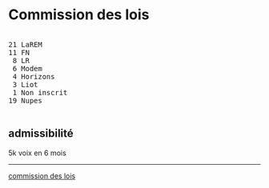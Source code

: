 Commission des lois
===================


<pre class="composition">

21 LaREM
11 FN
 8 LR
 6 Modem
 4 Horizons
 3 Liot
 1 Non inscrit
19 Nupes

</pre>


admissibilité
-------------

5k voix en 6 mois


<hr class="separator">

[commission des lois][officiel]



[officiel]: https://www.assemblee-nationale.fr/dyn/16/organes/commissions-permanentes/lois/composition
